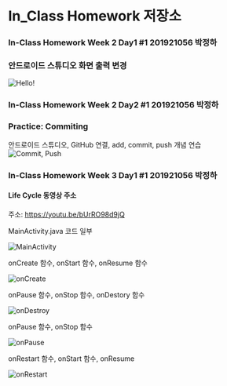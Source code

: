 # In_Class Homework 저장소

### In-Class Homework Week 2 Day1 #1 201921056 박정하
### 안드로이드 스튜디오 화면 출력 변경

![Hello!](https://user-images.githubusercontent.com/80028148/110406386-78e33180-80c5-11eb-9e34-ec6eec4d47fc.PNG)


### In-Class Homework Week 2 Day2 #1 201921056 박정하
### Practice: Commiting
안드로이드 스튜디오, GitHub 연결, add, commit, push 개념 연습
![Commit, Push](https://user-images.githubusercontent.com/80028148/110602282-2e4add80-81c9-11eb-988b-2605d09e3528.PNG)


### In-Class Homework Week 3 Day1 #1 201921056 박정하
#### Life Cycle 동영상 주소

주소: https://youtu.be/bUrRO98d9jQ

MainActivity.java 코드 일부

![MainActivity](https://user-images.githubusercontent.com/80028148/111307707-2d202180-869d-11eb-98bd-4e3f41dda1d7.PNG)

onCreate 함수, onStart 함수, onResume 함수

![onCreate](https://user-images.githubusercontent.com/80028148/111307722-31e4d580-869d-11eb-8ab0-bc820d022aac.PNG)

onPause 함수, onStop 함수, onDestory 함수

![onDestroy](https://user-images.githubusercontent.com/80028148/111307935-6ce70900-869d-11eb-8e37-b0f2f3363bb6.PNG)

onPause 함수, onStop 함수

![onPause](https://user-images.githubusercontent.com/80028148/111308907-9b191880-869e-11eb-97cf-1389632964fe.PNG)

onRestart 함수, onStart 함수, onResume 

![onRestart](https://user-images.githubusercontent.com/80028148/111308910-9ce2dc00-869e-11eb-865d-ae0be659f0d3.PNG)




